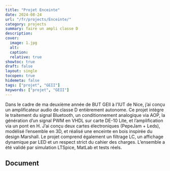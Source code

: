 ```yaml
---
title: "Projet Enceinte"
date: 2024-08-24
url: "/fr/projects/Enceinte/"
category: projects
summary: faire un ampli classe D
description:
cover:
  image: 1.jpg
  alt:
  caption:
  relative: true
showtoc: true
draft: false
layout: single
tocopen: true
hidemeta: false
tags: ["projet", "GEII"]
keywords: ["projet", "GEII"]
---
```


Dans le cadre de ma deuxième année de BUT GEII à l’IUT de Nice, j’ai conçu un amplificateur audio de classe D entièrement autonome. Ce projet intègre le traitement du signal Bluetooth, un conditionnement analogique via AOP, la génération d’un signal PWM en VHDL sur carte DE-10 Lite, et l’amplification via un pont en H. J’ai conçu deux cartes électroniques (PepeJam + Leds), modélisé l’ensemble en 3D, et réalisé une enceinte en bois inspirée du design Marshall. Le projet comprend également un filtrage LC, un affichage dynamique par LED et un respect strict du cahier des charges. L’ensemble a été validé par simulation LTSpice, MatLab et tests réels.

## Document

